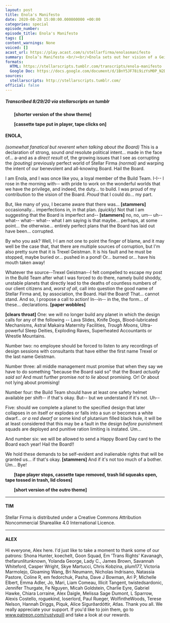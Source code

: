 ```yaml
---
layout: post
title: Enola's Manifesto
date: 2020-08-28 15:00:00.000000000 +00:00
categories: special
episode_number: 
episode_title: Enola's Manifesto
tags: []
content_warnings: None
voiced: []
acast_url: https://play.acast.com/s/stellarfirma/enolasmanifesto
summary: Enola’s Manifesto <br/><br/>Enola sets out her vision of a Geistman-free future for Stellar Firma.
formats: 
  HTML: https://stellarscripts.tumblr.com/transcripts/enola-manifesto
  Google Doc: https://docs.google.com/document/d/1BnY5JF78i9izYsM0P_N2Dq-1PFj0n-uArVZam7mJ3iQ/edit
sources:
  stellarscripts: http://stellarscripts.tumblr.com/
official: false
---
```


##### Transcribed 8/29/20 via stellarscripts on tumblr

&nbsp;&nbsp;&nbsp;&nbsp;&nbsp;&nbsp; __[shorter version of the show theme]__

&nbsp;&nbsp;&nbsp;&nbsp;&nbsp;&nbsp; __[cassette tape put in player, tape clicks on]__

#### ENOLA, 

*(somewhat fanatical but reverent when talking about the Board)* This is a declaration of strong, sound *and* resolute political intent... made in the face of... a-and as a *direct result* of, the growing issues that I see as corrupting the *(pouting)* previously perfect world of Stellar Firma *(normal)* and warping the intent of our benevolent and all-knowing Board. Hail the Board.

I am Enola, and I was once like you, a loyal member of the Build Team. I-I-- I rose in the morning with-- with pride to work on the wonderful worlds that we have the privilege, and indeed, the duty... to build. I was proud of my contribution to the vision of the Board. *Proud* that I could do... my part.

But, like many of you, I became aware that there was... __[stammers]__ occasionally... imperfections in, in that plan. *(quickly)* Not that I am suggesting that the Board is imperfect and-- __[stammers]__ no, no, um-- uh-- what-- what-- what-- what I am saying is that maybe... perhaps, at some point... the otherwise... entirely perfect plans that the Board has laid out have been... corrupted.

By who you ask? Well, I-I am not one to point the finger of blame, and it may well be the case that, that there are multiple sources of corruption, but I'm also pretty sure that it is Trexel Geistman. It is his fault and he must be stopped, maybe buried or... pushed in a pond! Or... burned or... have his mouth taken away!

Whatever the source--Trexel Geistman--I felt compelled to escape my post in the Build Team after what I was forced to do there, namely build shoddy, unstable planets that directly lead to the deaths of countless numbers of our client citizens and, *worst of all*, call into question the good name of Stellar Firma and, by association, the Board. Hail the Board! That... cannot stand. And so, I propose a call to action! In--in-- in the, the form... of these... declarations. __[paper wobbles]__

__[clears throat]__ One: we will no longer build any planet in which the design calls for any of the following -- Lava Slides, Knife Dogs, Blood-lubricated Mechanisms, Astral Makaira Maternity Facilities, *Trough Moons*, Ultra-powerful Sleep Deities, Exploding Raves, Superheated Accountants or Wrestle Mountains.

Number two: no employee should be forced to listen to any recordings of design sessions with consultants that have either the first name Trexel or the last name Geistman.

Number three: all middle management must promise that when they say we have to do something "because the Board said so" that the Board *actually said so!* And must further promise *not to lie* about promising. Or! Or about not lying about promising!

Number four: the Build Team should have at least one safety helmet available per shift-- if that's okay. But-- but we understand if it's not. Uh--

Five: should we complete a planet to the specified design that later collapses in on itself or explodes or falls into a sun or becomes a white dwarf... *or a red dwarf* or some kind of plutanium filled black hole, it will be at least considered that this may be a fault in the design *before* punishment squads are deployed and punitive ration limiting is instated. Um...

And number six: we will be allowed to send a Happy Board Day card to the Board each year! Hail the Board!!

We hold these demands to be self-evident and inalienable rights that will be granted us... if that's okay. __[stammers]__ And if it's not too much of a bother. Um... Bye!

&nbsp;&nbsp;&nbsp;&nbsp;&nbsp;&nbsp; __[tape player stops, cassette tape removed, trash lid squeaks open, tape tossed in trash, lid closes]__

&nbsp;&nbsp;&nbsp;&nbsp;&nbsp;&nbsp; __[short version of the outro theme]__

------

#### TIM

Stellar Firma is distributed under a Creative Commons Attribution Noncommercial Sharealike 4.0 International Licence.

------

#### ALEX

Hi everyone, Alex here. I'd just like to take a moment to thank some of our patrons: Shona Hunter, koechelt, Goon Squad, Em 'Trans Rights' Kavanagh, thefarunlitunknown, Yolanda George, Lady C., James Brown, Savannah Whiteford, Casper Wright, Skye Martucci, Chris Kobzina, plum177, Victoria Marmolejo, Gloaming Wang, Bri Neumann, Nicholas Indrisano, Natassia Pastore, Coline R, em fedorchuk, Pasha, Dave J Bowman, Ari P, Michelle Elbert, Emma Adler, Jo, Mari, Liam Comeau, Illicit Tangent, twistedsardonic, Jennifer Thurgate, Fe Nguyen, Micah Goldstein, Charlie Eyre, Gabriel Hawke, Chiara Lorraine, Alex Daigle, Melissa Sage Dumont, L Sparrow, Alexis Costello, roguekind, loserlord, Paul Rueger, WolfintheWoods, Terese Nelson, Hannah Driggs, Piquk, Alice Sigurðardóttir, Atlas. Thank you all. We really appreciate your support. If you'd like to join them, go to www.patreon.com/rustyquill and take a look at our rewards.
